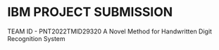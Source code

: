 # IBM PROJECT SUBMISSION
TEAM ID - PNT2022TMID29320
A Novel Method for Handwritten Digit Recognition System
